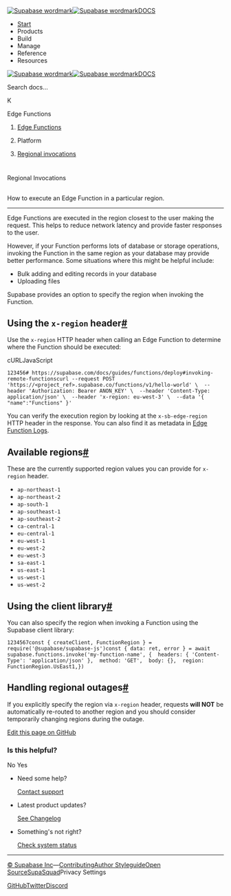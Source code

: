 [![Supabase wordmark](https://supabase.com/docs/_next/image?url=%2Fdocs%2Fsupabase-dark.svg&w=256&q=75&dpl=dpl_5BYG5BkQhU19GEfZfhcgAbeGcRQo)![Supabase wordmark](https://supabase.com/docs/_next/image?url=%2Fdocs%2Fsupabase-light.svg&w=256&q=75&dpl=dpl_5BYG5BkQhU19GEfZfhcgAbeGcRQo)DOCS](https://supabase.com/docs)

-   [Start](https://supabase.com/docs/guides/getting-started)
-   Products
-   Build
-   Manage
-   Reference
-   Resources

[![Supabase wordmark](https://supabase.com/docs/_next/image?url=%2Fdocs%2Fsupabase-dark.svg&w=256&q=75&dpl=dpl_5BYG5BkQhU19GEfZfhcgAbeGcRQo)![Supabase wordmark](https://supabase.com/docs/_next/image?url=%2Fdocs%2Fsupabase-light.svg&w=256&q=75&dpl=dpl_5BYG5BkQhU19GEfZfhcgAbeGcRQo)DOCS](https://supabase.com/docs)

Search docs...

K

Edge Functions

1.  [Edge Functions](https://supabase.com/docs/guides/functions)

3.  Platform

5.  [Regional invocations](https://supabase.com/docs/guides/functions/regional-invocation)

# 

Regional Invocations

## 

How to execute an Edge Function in a particular region.

* * *

Edge Functions are executed in the region closest to the user making the request. This helps to reduce network latency and provide faster responses to the user.

However, if your Function performs lots of database or storage operations, invoking the Function in the same region as your database may provide better performance. Some situations where this might be helpful include:

-   Bulk adding and editing records in your database
-   Uploading files

Supabase provides an option to specify the region when invoking the Function.

## Using the `x-region` header[#](#using-the-x-region-header)

Use the `x-region` HTTP header when calling an Edge Function to determine where the Function should be executed:

cURLJavaScript

```
123456# https://supabase.com/docs/guides/functions/deploy#invoking-remote-functionscurl --request POST 'https://<project_ref>.supabase.co/functions/v1/hello-world' \  --header 'Authorization: Bearer ANON_KEY' \  --header 'Content-Type: application/json' \  --header 'x-region: eu-west-3' \  --data '{ "name":"Functions" }'
```

You can verify the execution region by looking at the `x-sb-edge-region` HTTP header in the response. You can also find it as metadata in [Edge Function Logs](https://supabase.com/docs/guides/functions/logging).

## Available regions[#](#available-regions)

These are the currently supported region values you can provide for `x-region` header.

-   `ap-northeast-1`
-   `ap-northeast-2`
-   `ap-south-1`
-   `ap-southeast-1`
-   `ap-southeast-2`
-   `ca-central-1`
-   `eu-central-1`
-   `eu-west-1`
-   `eu-west-2`
-   `eu-west-3`
-   `sa-east-1`
-   `us-east-1`
-   `us-west-1`
-   `us-west-2`

## Using the client library[#](#using-the-client-library)

You can also specify the region when invoking a Function using the Supabase client library:

```
1234567const { createClient, FunctionRegion } = require('@supabase/supabase-js')const { data: ret, error } = await supabase.functions.invoke('my-function-name', {  headers: { 'Content-Type': 'application/json' },  method: 'GET',  body: {},  region: FunctionRegion.UsEast1,})
```

## Handling regional outages[#](#handling-regional-outages)

If you explicitly specify the region via `x-region` header, requests **will NOT** be automatically re-routed to another region and you should consider temporarily changing regions during the outage.

[Edit this page on GitHub](https://github.com/supabase/supabase/blob/master/apps/docs/content/guides/functions/regional-invocation.mdx)

### Is this helpful?

No Yes

-   Need some help?
    
    [Contact support](https://supabase.com/support)
-   Latest product updates?
    
    [See Changelog](https://supabase.com/changelog)
-   Something's not right?
    
    [Check system status](https://status.supabase.com/)

* * *

[© Supabase Inc](https://supabase.com/)—[Contributing](https://github.com/supabase/supabase/blob/master/apps/docs/DEVELOPERS.md)[Author Styleguide](https://github.com/supabase/supabase/blob/master/apps/docs/CONTRIBUTING.md)[Open Source](https://supabase.com/open-source)[SupaSquad](https://supabase.com/supasquad)Privacy Settings

[GitHub](https://github.com/supabase/supabase)[Twitter](https://twitter.com/supabase)[Discord](https://discord.supabase.com/)